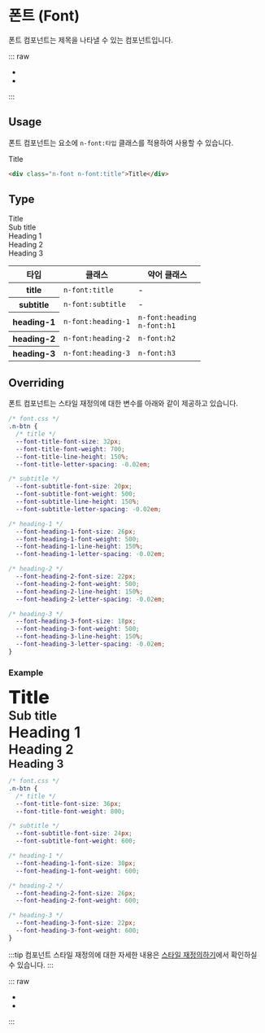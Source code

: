 <script setup>
import ExampleSection from "./demo/ExampleSection.vue";

</script>

# 폰트 (Font)

폰트 컴포넌트는 제목을 나타낼 수 있는 컴포넌트입니다.

::: raw

<ul class="d:flex ai:center gap:6 mt:6">
  <li><Link :text="'전체 컴포넌트'" :link="'../guide/getting-started-component'"/></li>
  <li><Link :text="'이슈 제출하기'" :link="'https://github.com/newlecture-corp/newtil-css/issues/new?title=[Font]%20'" :newtab="true"/></li>
</ul>

:::

## Usage

폰트 컴포넌트는 요소에 `n-font:타입` 클래스를 적용하여 사용할 수 있습니다.

<ExampleSection>
  <div class="n-font n-font:title">Title</div>
</ExampleSection>

```html
<div class="n-font n-font:title">Title</div>
```

## Type

<ExampleSection class="fl-dir:column">
  <div class="n-font n-font:title">Title</div>
  <div class="n-font n-font:subtitle">Sub title</div>
  <div class="n-font n-font:h1">Heading 1</div>
  <div class="n-font n-font:h2">Heading 2</div>
  <div class="n-font n-font:h3">Heading 3</div>
</ExampleSection>

<table>
  <thead>
    <tr>
      <th scope="col">타입</th>
      <th scope="col">클래스</th>
      <th scope="col">약어 클래스</th>
    </tr>
  </thead>

  <tbody>
    <tr>
      <th scope="row">title</th>
      <td>
        <code>n-font:title</code>
      </td>
      <td>-</td>
    </tr>
    <tr>
      <th scope="row">subtitle</th>
      <td>
        <code>n-font:subtitle</code>
      </td>
      <td>-</td>
    </tr>
    <tr>
      <th scope="row">heading-1</th>
      <td>
        <code>n-font:heading-1</code>
      </td>
      <td>
        <code>n-font:heading</code>
        <br />
        <code>n-font:h1</code>
      </td>
    </tr>
    <tr>
      <th scope="row">heading-2</th>
      <td>
        <code>n-font:heading-2</code>
      </td>
      <td>
        <code>n-font:h2</code>
      </td>
    </tr>
    <tr>
      <th scope="row">heading-3</th>
      <td>
        <code>n-font:heading-3</code>
      </td>
      <td>
        <code>n-font:h3</code>
      </td>
    </tr>
  </tbody>
</table>

## Overriding

폰트 컴포넌트는 스타일 재정의에 대한 변수를 아래와 같이 제공하고 있습니다.

```css
/* font.css */ 
.n-btn {
  /* title */
  --font-title-font-size: 32px;
  --font-title-font-weight: 700;
  --font-title-line-height: 150%;
  --font-title-letter-spacing: -0.02em;

/* subtitle */
  --font-subtitle-font-size: 20px;
  --font-subtitle-font-weight: 500;
  --font-subtitle-line-height: 150%;
  --font-subtitle-letter-spacing: -0.02em;

/* heading-1 */
  --font-heading-1-font-size: 26px;
  --font-heading-1-font-weight: 500;
  --font-heading-1-line-height: 150%;
  --font-heading-1-letter-spacing: -0.02em;

/* heading-2 */
  --font-heading-2-font-size: 22px;
  --font-heading-2-font-weight: 500;
  --font-heading-2-line-height: 150%;
  --font-heading-2-letter-spacing: -0.02em;

/* heading-3 */
  --font-heading-3-font-size: 18px;
  --font-heading-3-font-weight: 500;
  --font-heading-3-line-height: 150%;
  --font-heading-3-letter-spacing: -0.02em;
}
```

### Example

<ExampleSection class="fl-dir:column my:4">
  <div class="n-font n-font:title" style="font-size:36px; font-weight:800;">Title</div>
  <div class="n-font n-font:subtitle" style="font-size:24px; font-weight:600;">Sub title</div>
  <div class="n-font n-font:h1" style="font-size:30px; font-weight:600;">Heading 1</div>
  <div class="n-font n-font:h2" style="font-size:26px; font-weight:600;">Heading 2</div>
  <div class="n-font n-font:h3" style="font-size:22px; font-weight:600;">Heading 3</div>
</ExampleSection>

```css
/* font.css */ 
.n-btn {
  /* title */
  --font-title-font-size: 36px;
  --font-title-font-weight: 800;

/* subtitle */
  --font-subtitle-font-size: 24px;
  --font-subtitle-font-weight: 600;

/* heading-1 */
  --font-heading-1-font-size: 30px;
  --font-heading-1-font-weight: 600;

/* heading-2 */
  --font-heading-2-font-size: 26px;
  --font-heading-2-font-weight: 600;

/* heading-3 */
  --font-heading-3-font-size: 22px;
  --font-heading-3-font-weight: 600;
}
```

:::tip
컴포넌트 스타일 재정의에 대한 자세한 내용은 [스타일 재정의하기](/guide/customizing)에서 확인하실 수 있습니다.
:::

::: raw

<ul class="d:flex ai:center gap:6 mt:10">
  <li><Link :text="'전체 컴포넌트'" :link="'../guide/getting-started-component'"/></li>
  <li><Link :text="'이슈 제출하기'" :link="'https://github.com/newlecture-corp/newtil-css/issues/new?title=[Font]%20'" :newtab="true"/></li>
</ul>

:::
